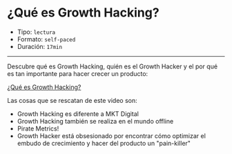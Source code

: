 # ¿Qué es Growth Hacking?

* Tipo: `lectura`
* Formato: `self-paced`
* Duración: `17min`

***

Descubre qué es Growth Hacking, quién es el Growth Hacker y el 
por qué es tan importante para hacer crecer un producto:

[¿Qué es Growth Hacking?](https://www.useloom.com/share/969758b2021647448bf62157e1ffc37c)

Las cosas que se rescatan de este video son:

* Growth Hacking es diferente a MKT Digital
* Growth Hacking también se realiza en el mundo offline
* Pirate Metrics!
* Growth Hacker está obsesionado por encontrar cómo optimizar
el embudo de crecimiento y hacer del producto un "pain-killer"
